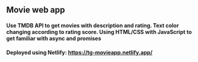 ## Movie web app 

#### Use TMDB API to get movies with description and rating. Text color changing according to rating score. Using HTML/CSS with JavaScript to get familiar with async and promises


#### Deployed using Netlify: https://tg-movieapp.netlify.app/
